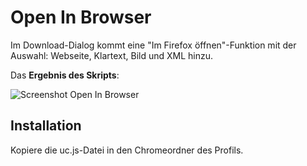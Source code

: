 # Open In Browser
Im Download-Dialog kommt eine "Im Firefox öffnen"-Funktion mit der Auswahl: Webseite, Klartext, Bild und XML hinzu.

Das **Ergebnis des Skripts**:

![Screenshot Open In Browser](https://github.com/ardiman/userChrome.js/raw/master/openinbrowser/scr_openinbrowser.png)

## Installation
Kopiere die uc.js-Datei in den Chromeordner des Profils.

